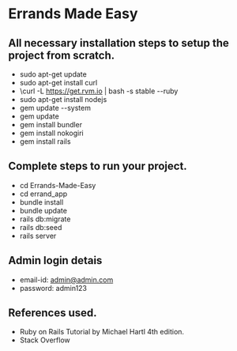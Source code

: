 # Errands Made Easy
## All necessary installation steps to setup the project from scratch.
- sudo apt-get update
- sudo apt-get install curl
- \curl -L https://get.rvm.io | bash -s stable --ruby
- sudo apt-get install nodejs
- gem update --system
- gem update
- gem install bundler
- gem install nokogiri
- gem install rails

## Complete steps to run your project.
- cd Errands-Made-Easy
- cd errand_app
- bundle install
- bundle update
- rails db:migrate
- rails db:seed
- rails server

## Admin login detais
- email-id: admin@admin.com 
- password: admin123

## References used.
- Ruby on Rails Tutorial by Michael Hartl 4th edition.
- Stack Overflow

